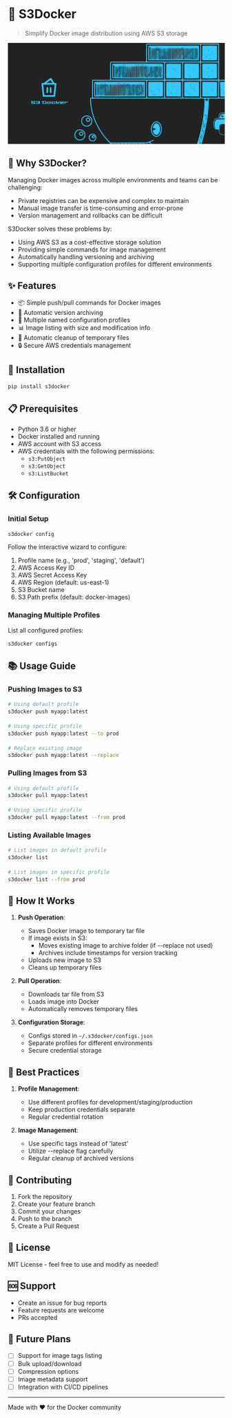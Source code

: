 # 🐳 S3Docker

> Simplify Docker image distribution using AWS S3 storage

![S3Docker](https://github.com/Kawai-Senpai/s3Docker/blob/40e33f1830598a3351e568caa498d0f9a601dd47/Assets/S3Docker%20Thumbnail.png)

## 🎯 Why S3Docker?

Managing Docker images across multiple environments and teams can be challenging:
- Private registries can be expensive and complex to maintain
- Manual image transfer is time-consuming and error-prone
- Version management and rollbacks can be difficult

S3Docker solves these problems by:
- Using AWS S3 as a cost-effective storage solution
- Providing simple commands for image management
- Automatically handling versioning and archiving
- Supporting multiple configuration profiles for different environments

## ✨ Features

- 📦 Simple push/pull commands for Docker images
- 🔄 Automatic version archiving
- 📝 Multiple named configuration profiles
- 📊 Image listing with size and modification info
- 🧹 Automatic cleanup of temporary files
- 🔒 Secure AWS credentials management

## 🚀 Installation

```bash
pip install s3docker
```

## 📋 Prerequisites

- Python 3.6 or higher
- Docker installed and running
- AWS account with S3 access
- AWS credentials with the following permissions:
  - `s3:PutObject`
  - `s3:GetObject`
  - `s3:ListBucket`

## 🛠️ Configuration

### Initial Setup

```bash
s3docker config
```

Follow the interactive wizard to configure:
1. Profile name (e.g., 'prod', 'staging', 'default')
2. AWS Access Key ID
3. AWS Secret Access Key
4. AWS Region (default: us-east-1)
5. S3 Bucket name
6. S3 Path prefix (default: docker-images)

### Managing Multiple Profiles

List all configured profiles:
```bash
s3docker configs
```

## 📚 Usage Guide

### Pushing Images to S3

```bash
# Using default profile
s3docker push myapp:latest

# Using specific profile
s3docker push myapp:latest --to prod

# Replace existing image
s3docker push myapp:latest --replace
```

### Pulling Images from S3

```bash
# Using default profile
s3docker pull myapp:latest

# Using specific profile
s3docker pull myapp:latest --from prod
```

### Listing Available Images

```bash
# List images in default profile
s3docker list

# List images in specific profile
s3docker list --from prod
```

## 🔧 How It Works

1. **Push Operation**:
   - Saves Docker image to temporary tar file
   - If image exists in S3:
     - Moves existing image to archive folder (if --replace not used)
     - Archives include timestamps for version tracking
   - Uploads new image to S3
   - Cleans up temporary files

2. **Pull Operation**:
   - Downloads tar file from S3
   - Loads image into Docker
   - Automatically removes temporary files

3. **Configuration Storage**:
   - Configs stored in `~/.s3docker/configs.json`
   - Separate profiles for different environments
   - Secure credential storage

## 🌟 Best Practices

1. **Profile Management**:
   - Use different profiles for development/staging/production
   - Keep production credentials separate
   - Regular credential rotation

2. **Image Management**:
   - Use specific tags instead of 'latest'
   - Utilize --replace flag carefully
   - Regular cleanup of archived versions

## 🤝 Contributing

1. Fork the repository
2. Create your feature branch
3. Commit your changes
4. Push to the branch
5. Create a Pull Request

## 📝 License

MIT License - feel free to use and modify as needed!

## 🆘 Support

- Create an issue for bug reports
- Feature requests are welcome
- PRs accepted

## 🔮 Future Plans

- [ ] Support for image tags listing
- [ ] Bulk upload/download
- [ ] Compression options
- [ ] Image metadata support
- [ ] Integration with CI/CD pipelines

---

Made with ❤️ for the Docker community
